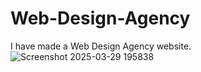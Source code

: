 # Web-Design-Agency
 I have made a Web Design Agency website.
![Screenshot 2025-03-29 195838](https://github.com/user-attachments/assets/11bcbe77-5a05-41d4-897a-3ab753d75281)
